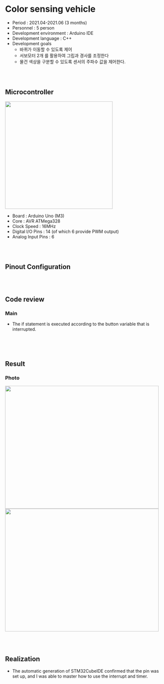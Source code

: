 # Color sensing vehicle
* Period : 2021.04-2021.06 (3 months)
* Personnel : 5 person
* Development environment : Arduino IDE
* Development language : C++
* Development goals  
  * 바퀴가 이동할 수 있도록 제어
  * 서보모터 2개 를 활용하여 그립과 경사를 조정한다 
  * 물건 색상을 구분할 수 있도록 센서의 주파수 값을 제어한다.

<br/> <br/>

## Microcontroller
<a href="#"><img src="?" width="350px" height="350px"></a> 
* Board : Arduino Uno (M3)
* Core : AVR ATMega328 
* Clock Speed : 16MHz
* Digital I/O Pins : 14 (of which 6 provide PWM output)
* Analog Input Pins : 6

<br/> <br/>

## Pinout Configuration


<br/> <br/>



## Code review
### Main
* The if statement is executed according to the button variable that is interrupted.
```C


```

<br/> <br/>

## Result
### Photo
<a href="#"><img src="?" width="500px" height="400px"></a>
<a href="#"><img src="?" width="500px" height="400px"></a>

<br/> <br/>

## Realization
* The automatic generation of STM32CubeIDE confirmed that the pin was set up, and I was able to master how to use the interrupt and timer.



